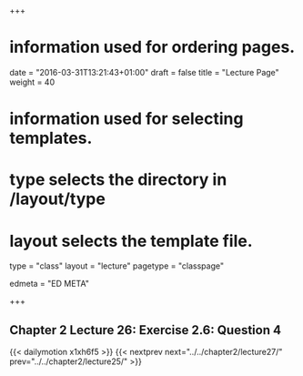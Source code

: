 +++
# information used for ordering pages.
date = "2016-03-31T13:21:43+01:00"
draft = false
title = "Lecture Page"
weight = 40

# information used for selecting templates.
# type selects the directory in /layout/type
# layout selects the template file.

type   = "class"
layout = "lecture"
pagetype = "classpage"





edmeta = "ED META"

+++
## Chapter 2 Lecture 26: Exercise 2.6: Question 4
{{< dailymotion x1xh6f5 >}}
{{< nextprev next="../../chapter2/lecture27/"     prev="../../chapter2/lecture25/"  >}}
